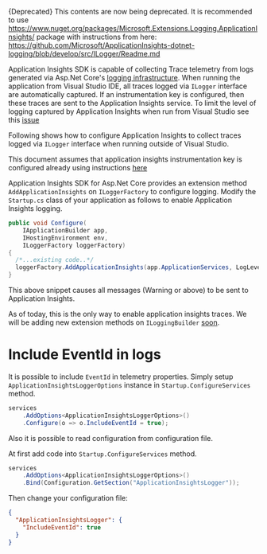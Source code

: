 {Deprecated}
This contents are now being deprecated. It is recommended to use https://www.nuget.org/packages/Microsoft.Extensions.Logging.ApplicationInsights/ package with instructions from here:
https://github.com/Microsoft/ApplicationInsights-dotnet-logging/blob/develop/src/ILogger/Readme.md

Application Insights SDK is capable of collecting Trace telemetry from logs generated via Asp.Net Core's [logging infrastructure](https://docs.microsoft.com/en-us/aspnet/core/fundamentals/logging).
When running the application from Visual Studio IDE, all traces logged via `ILogger` interface are automatically captured. If an instrumentation key is configured, then these traces are sent to the Application Insights service. To limit the level of logging captured by Application Insights when run from Visual Studio see this [issue](https://github.com/Microsoft/ApplicationInsights-aspnetcore/issues/603)

Following shows how to configure Application Insights to collect traces logged via `ILogger` interface when running outside of Visual Studio.

This document assumes that application insights instrumentation key is configured already using instructions [here](https://github.com/Microsoft/ApplicationInsights-aspnetcore/wiki/Getting-Started-for-a-ASP.NET-CORE-2.0-WebApp) 

Application Insights SDK for Asp.Net Core provides an extension method `AddApplicationInsights` on `ILoggerFactory` to configure logging. Modify the `Startup.cs` class of your application as follows to enable Application Insights logging.

``` csharp
public void Configure(
    IApplicationBuilder app, 
    IHostingEnvironment env, 
    ILoggerFactory loggerFactory)
{
  /*...existing code..*/
  loggerFactory.AddApplicationInsights(app.ApplicationServices, LogLevel.Warning);
}
```

This above snippet causes all messages (Warning or above) to be sent to Application Insights. 

As of today, this is the only way to enable application insights traces. We will be adding new extension methods on `ILoggingBuilder` [soon](https://github.com/Microsoft/ApplicationInsights-aspnetcore/issues/536).

# Include EventId in logs

It is possible to include `EventId` in telemetry properties. Simply setup `ApplicationInsightsLoggerOptions` instance in `Startup.ConfigureServices` method.

``` csharp
services
    .AddOptions<ApplicationInsightsLoggerOptions>()
    .Configure(o => o.IncludeEventId = true);
```

Also it is possible to read configuration from configuration file.

At first add code into `Startup.ConfigureServices` method.

``` csharp
services
    .AddOptions<ApplicationInsightsLoggerOptions>()
    .Bind(Configuration.GetSection("ApplicationInsightsLogger"));
```

Then change your configuration file:

``` json
{
  "ApplicationInsightsLogger": {
    "IncludeEventId": true
  }
}
```